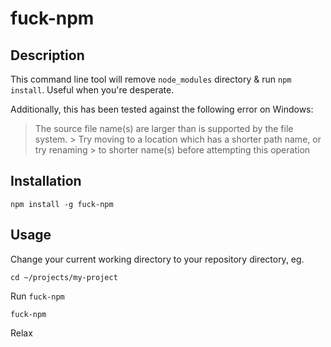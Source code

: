 # fuck-npm
## Description
This command line tool will remove `node_modules` directory & run `npm install`. Useful when you're desperate.

Additionally, this has been tested against the following error on Windows:

> The source file name(s) are larger than is supported by the file system. > Try moving to a location which has a shorter path name, or try renaming > to shorter name(s) before attempting this operation

## Installation
```
npm install -g fuck-npm
```

## Usage
Change your current working directory to your repository directory, eg.
```
cd ~/projects/my-project
```
Run `fuck-npm`
```
fuck-npm
```
Relax
